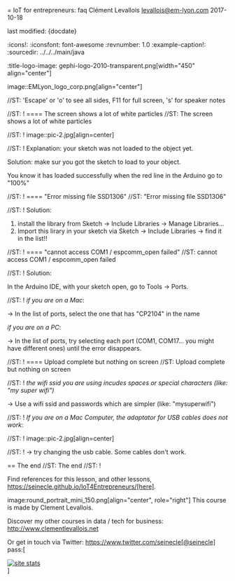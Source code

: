 = IoT for entrepreneurs: faq
Clément Levallois <levallois@em-lyon.com>
2017-10-18

last modified: {docdate}

:icons!:
:iconsfont:   font-awesome
:revnumber: 1.0
:example-caption!:
:sourcedir: ../../../main/java

:title-logo-image: gephi-logo-2010-transparent.png[width="450" align="center"]

image::EMLyon_logo_corp.png[align="center"]

//ST: 'Escape' or 'o' to see all sides, F11 for full screen, 's' for speaker notes

//ST: !
==== The screen shows a lot of white particles
//ST: The screen shows a lot of white particles

//ST: !
image::pic-2.jpg[align=center]

//ST: !
Explanation: your sketch was not loaded to the object yet.

Solution: make sur you got the sketch to load to your object.

You know it has loaded successfully when the red line in the Arduino go to "100%"

//ST: !
==== "Error missing file SSD1306"
//ST: "Error missing file SSD1306"

//ST: !
Solution:

1. install the library from Sketch -> Include Libraries -> Manage Libraries...
2. Import this lirary in your sketch via Sketch -> Include Libraries -> find it in the list!!


//ST: !
==== "cannot access COM1 / espcomm_open failed"
//ST: cannot access COM1 / espcomm_open failed

//ST: !
Solution:

In the Arduino IDE, with your sketch open, go to Tools -> Ports.

//ST: !
*if you are on a Mac*:

-> In the list of ports, select the one that has "CP2104" in the name

*if you are on a PC*:

-> In the list of ports, try selecting each port (COM1, COM17... you might have different ones) until the error disappears.

//ST: !
==== Upload complete but nothing on screen
//ST: Upload complete but nothing on screen

//ST: !
*the wifi ssid you are using incudes spaces or special characters (like: "my super wifi")*

-> Use a wifi ssid and passwords which are simpler (like: "mysuperwifi")

//ST: !
*If you are on a Mac Computer, the adaptator for USB cables does not work*:

//ST: !
image::pic-2.jpg[align=center]

//ST: !
-> try changing the usb cable. Some cables don't work.



== The end
//ST: The end
//ST: !

Find references for this lesson, and other lessons, https://seinecle.github.io/IoT4Entrepreneurs/[here].

image:round_portrait_mini_150.png[align="center", role="right"]
This course is made by Clement Levallois.

Discover my other courses in data / tech for business: http://www.clementlevallois.net

Or get in touch via Twitter: https://www.twitter.com/seinecle[@seinecle]
pass:[    <!-- Start of StatCounter Code for Default Guide -->
    <script type="text/javascript">
        var sc_project = 11410058;
        var sc_invisible = 1;
        var sc_security = "a7720bf3";
        var scJsHost = (("https:" == document.location.protocol) ?
            "https://secure." : "http://www.");
        document.write("<sc" + "ript type='text/javascript' src='" +
            scJsHost +
            "statcounter.com/counter/counter.js'></" + "script>");
    </script>
    <noscript><div class="statcounter"><a title="site stats"
    href="http://statcounter.com/" target="_blank"><img
    class="statcounter"
    src="//c.statcounter.com/11410058/0/a7720bf3/1/" alt="site
    stats"></a></div></noscript>
    <!-- End of StatCounter Code for Default Guide -->]
